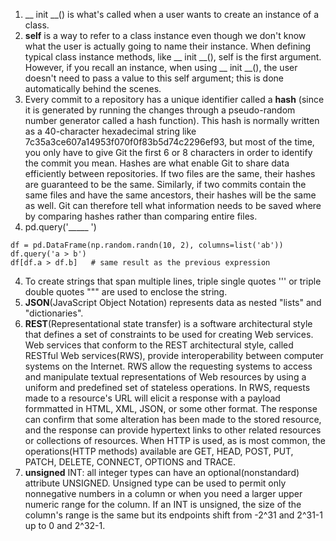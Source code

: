 
1. __ init __() is what's called when a user wants to create an instance of a class.
2. **self** is a way to refer to a class instance even though we don't know what the user is actually going to name their instance.
When defining typical class instance methods, like __ init __(), self is the first argument. However, if you recall an instance, when using __ init __(), the user doesn't need to pass a value to this self argument; this is done automatically behind the scenes.
3. Every commit to a repository has a unique identifier called a **hash** (since it is generated by running the changes through a pseudo-random number generator called a hash function). This hash is normally written as a 40-character hexadecimal string like 7c35a3ce607a14953f070f0f83b5d74c2296ef93, but most of the time, you only have to give Git the first 6 or 8 characters in order to identify the commit you mean.
Hashes are what enable Git to share data efficiently between repositories. If two files are the same, their hashes are guaranteed to be the same. Similarly, if two commits contain the same files and have the same ancestors, their hashes will be the same as well. Git can therefore tell what information needs to be saved where by comparing hashes rather than comparing entire files.
3. pd.query('_____ ')
``` 
df = pd.DataFrame(np.random.randn(10, 2), columns=list('ab'))
df.query('a > b')
df[df.a > df.b]   # same result as the previous expression
```

4. To create strings that span multiple lines, triple single quotes ''' or triple double quotes """ are used to enclose the string.
5. **JSON**(JavaScript Object Notation) represents data as nested "lists" and "dictionaries".
6. **REST**(Representational state transfer) is a software architectural style that defines a set of constraints to be used for creating Web services. Web services that conform to the REST architectural style, called RESTful Web services(RWS), provide interoperability between computer systems on the Internet. RWS allow the requesting systems to access and manipulate textual representations of Web resources by using a uniform and predefined set of stateless operations. In RWS, requests made to a resource's URL will elicit a response with a payload formmatted in HTML, XML, JSON, or some other format. The response can confirm that some alteration has been made to the stored resource, and the response can provide hypertext links to other related resources or collections of resources. When HTTP is used,  as is most common, the operations(HTTP methods) available are GET, HEAD, POST, PUT, PATCH, DELETE, CONNECT, OPTIONS and TRACE.
7. **unsigned** INT: all integer types can have an optional(nonstandard) attribute UNSIGNED. Unsigned type can be used to permit only nonnegative numbers in a column or when you need a larger upper numeric range for the column. If an INT is unsigned, the size of the column's range is the same but its endpoints shift from -2^31 and 2^31-1 up to 0 and 2^32-1.